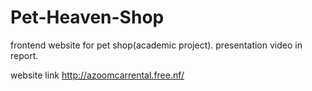 # Pet-Heaven-Shop
frontend website for pet shop(academic project).
presentation video in report.

website link
http://azoomcarrental.free.nf/
